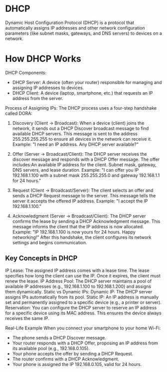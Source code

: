 # DHCP
Dynamic Host Configuration Protocol (DHCP) is a protocol that automatically assigns IP addresses and other network configuration parameters (like subnet masks, gateways, and DNS servers) to devices on a network. 

# How DHCP Works
DHCP Components:

- DHCP Server: A device (often your router) responsible for managing and assigning IP addresses to devices.
- DHCP Client: A device (laptop, smartphone, etc.) that requests an IP address from the server.

Process of Assigning IPs: The DHCP process uses a four-step handshake called DORA:

1. Discovery (Client → Broadcast): When a device (client) joins the network, it sends out a DHCP Discover broadcast message to find available DHCP servers. This message is sent to the address 255.255.255.255 to ensure all devices in the network can receive it.
Example: "I need an IP address. Any DHCP server available?"
2. Offer (Server → Broadcast/Client): The DHCP server receives the discover message and responds with a DHCP Offer message. The offer includes:An available IP address for the client.
Subnet mask, gateway, DNS servers, and lease duration.
Example: "I can offer you IP 192.168.1.100 with a subnet mask 255.255.255.0 and gateway 192.168.1.1 for 24 hours."

3. Request (Client → Broadcast/Server): The client selects an offer and sends a DHCP Request message to the server. This message tells the server it accepts the offered IP address.
Example: "I accept the IP 192.168.1.100."

4. Acknowledgment (Server → Broadcast/Client): The DHCP server confirms the lease by sending a DHCP Acknowledgment message. This message informs the client that the IP address is now allocated.
Example: "IP 192.168.1.100 is now yours for 24 hours. Happy networking!" After this handshake, the client configures its network settings and begins communication.

## Key Concepts in DHCP
IP Lease: The assigned IP address comes with a lease time. The lease specifies how long the client can use the IP. Once it expires, the client must renew the lease.
IP Address Pool: The DHCP server maintains a pool of available IP addresses (e.g., 192.168.1.100 to 192.168.1.200) and assigns them dynamically.
Static vs Dynamic IPs: Dynamic IP: The DHCP server assigns IPs automatically from its pool. Static IP: An IP address is manually set and permanently assigned to a specific device (e.g., a printer or server).
Reservation: You can configure the DHCP server to reserve an IP address for a specific device using its MAC address. This ensures the device always receives the same IP.

Real-Life Example
When you connect your smartphone to your home Wi-Fi:
- The phone sends a DHCP Discover message.
- Your router responds with a DHCP Offer, proposing an IP address from its available pool (e.g., 192.168.0.105).
- Your phone accepts the offer by sending a DHCP Request.
- The router confirms with a DHCP Acknowledgment.
- Your phone is assigned the IP 192.168.0.105, valid for 24 hours.
